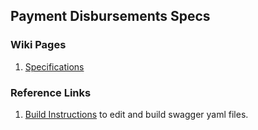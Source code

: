 ## Payment Disbursements Specs

### Wiki Pages
1. [Specifications](https://github.com/G2P-Connect/specs/wiki/Disbursement)

### Reference Links
1. [Build Instructions](../build_instructions.md) to edit and build swagger yaml files.
